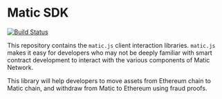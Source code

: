 # Matic SDK

[![Build Status](https://travis-ci.org/maticnetwork/matic.js.svg?branch=master)](https://travis-ci.org/maticnetwork/matic.js)

This repository contains the `matic.js` client interaction libraries. `matic.js` makes it easy for developers who may not be deeply familiar with smart contract development to interact with the various components of Matic Network.

This library will help developers to move assets from Ethereum chain to Matic chain, and withdraw from Matic to Ethereum using fraud proofs.

